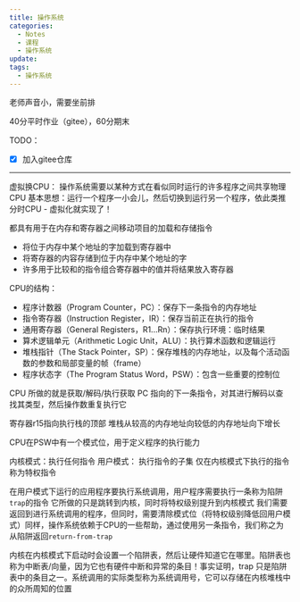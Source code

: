 ```yaml
---
title: 操作系统
categories:
  - Notes
  - 课程
  - 操作系统
update: 
tags:
  - 操作系统
---
```

老师声音小，需要坐前排

40分平时作业（gitee），60分期末

TODO：
- [x] 加入gitee仓库



---

虚拟换CPU：
操作系统需要以某种方式在看似同时运行的许多程序之间共享物理CPU 基本思想：运行一个程序一小会儿，然后切换到运行另一个程序，依此类推 分时CPU - 虚拟化就实现了！

都具有用于在内存和寄存器之间移动项目的加载和存储指令 
- 将位于内存中某个地址的字加载到寄存器中 
- 将寄存器的内容存储到位于内存中某个地址的字 
- 许多用于比较和的指令组合寄存器中的值并将结果放入寄存器

CPU的结构：
- 程序计数器（Program Counter，PC）：保存下一条指令的内存地址
- 指令寄存器（Instruction Register，IR）：保存当前正在执行的指令
- 通用寄存器（General Registers，R1...Rn）：保存执行环境：临时结果
- 算术逻辑单元（Arithmetic Logic Unit，ALU）：执行算术函数和逻辑运行
- 堆栈指针（The Stack Pointer，SP）：保存堆栈的内存地址，以及每个活动函数的参数和局部变量的帧（frame）
- 程序状态字（The Program Status Word，PSW）：包含一些重要的控制位

CPU 所做的就是获取/解码/执行获取 PC 指向的下一条指令，对其进行解码以查找其类型，然后操作数重复执行它

寄存器r15指向执行栈的顶部
堆栈从较高的内存地址向较低的内存地址向下增长

CPU在PSW中有一个模式位，用于定义程序的执行能力

内核模式：执行任何指令
用户模式： 执行指令的子集
仅在内核模式下执行的指令称为特权指令

在用户模式下运行的应用程序要执行系统调用，用户程序需要执行一条称为陷阱`trap`的指令
它所做的只是跳转到内核，同时将特权级别提升到内核模式
我们需要返回到进行系统调用的程序，但同时，需要清除模式位（将特权级别降低回用户模式）同样，操作系统依赖于CPU的一些帮助，通过使用另一条指令，我们称之为从陷阱返回`return-from-trap`

内核在内核模式下启动时会设置一个陷阱表，然后让硬件知道它在哪里。陷阱表也称为中断表/向量，因为它也有硬件中断和异常的条目！事实证明，trap 只是陷阱表中的条目之一。系统调用的实际类型称为系统调用号，它可以存储在内核堆栈中的众所周知的位置
